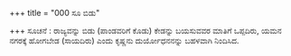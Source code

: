 +++
title = "000 ಸೂ ಬಿಡು"

+++
ಸೂಚನೆ : ರಾಜ್ಯವನ್ನು ಬಿಡು (ಪಾಂಡವರಿಗೆ ಕೊಡು) ಕೇಡನ್ನು ಬಯಸುವವರ ಮಾತಿಗೆ ಒಪ್ಪದಿರು, ಯಮನ ನಗರಕ್ಕೆ ಹೋಗಬೇಡ (ಸಾಯದಿರು) ಎಂದು ಕೃಷ್ಣನು ದುರ್ಯೋಧನನನ್ನು ಬಹಳವಾಗಿ ನಿಂದಿಸಿದ.